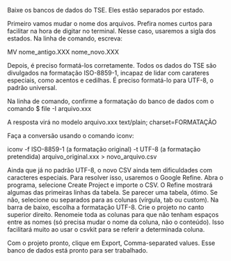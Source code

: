 Baixe os bancos de dados do TSE. Eles estão separados por estado.

Primeiro vamos mudar o nome dos arquivos. Prefira nomes curtos para facilitar na hora de digitar no terminal. Nesse caso, usaremos a sigla dos estados. Na linha de comando, escreva:

MV nome_antigo.XXX nome_novo.XXX

Depois, é preciso formatá-los corretamente. Todos os dados do TSE são divulgados na formatação ISO-8859-1, incapaz de lidar com carateres especiais, como acentos e cedilhas. É preciso formatá-lo para UTF-8, o padrão universal.

Na linha de comando, confirme a formatação do banco de dados com o comando
$ file -I arquivo.xxx


A resposta virá no modelo 
arquivo.xxx text/plain; charset=FORMATAÇÃO

Faça a conversão usando o comando iconv:

iconv -f ISO-8859-1 (a formatação original) -t UTF-8 (a formatação pretendida) arquivo_original.xxx > novo_arquivo.csv

Ainda que já no padrão UTF-8, o novo CSV ainda tem dificuldades com caracteres especiais. Para resolver isso, usaremos o Google Refine. Abra o programa, selecione Create Project e importe o CSV. O Refine mostrará algumas das primeiras linhas da tabela. Se parecer uma tabela, ótimo. Se não, selecione ou separados para as colunas (vírgula, tab ou custom). Na barra de baixo, escolha a formatação UTF-8. Crie o projeto no canto superior direito. Renomeie toda as colunas para que não tenham espaços entre as nomes (só precisa mudar o nome da coluna, não o conteúdo). Isso facilitará muito ao usar o csvkit para se referir a determinada coluna.

Com o projeto pronto, clique em Export, Comma-separated values. Esse banco de dados está pronto para ser trabalhado. 
